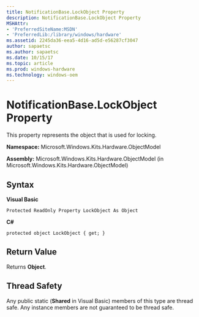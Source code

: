 ```yaml
---
title: NotificationBase.LockObject Property
description: NotificationBase.LockObject Property
MSHAttr:
- 'PreferredSiteName:MSDN'
- 'PreferredLib:/library/windows/hardware'
ms.assetid: 2245da36-eea5-4d16-ad5d-e56287cf3047
author: sapaetsc
ms.author: sapaetsc
ms.date: 10/15/17
ms.topic: article
ms.prod: windows-hardware
ms.technology: windows-oem
---
```


# NotificationBase.LockObject Property


This property represents the object that is used for locking.

**Namespace:** Microsoft.Windows.Kits.Hardware.ObjectModel

**Assembly:** Microsoft.Windows.Kits.Hardware.ObjectModel (in Microsoft.Windows.Kits.Hardware.ObjectModel)

## <span id="Syntax"></span><span id="syntax"></span><span id="SYNTAX"></span>Syntax


**Visual Basic**

`Protected ReadOnly Property LockObject As Object`

**C#**

`protected object LockObject { get; }`

## <span id="Return_Value"></span><span id="return_value"></span><span id="RETURN_VALUE"></span>Return Value


Returns **Object**.

## <span id="Thread_Safety"></span><span id="thread_safety"></span><span id="THREAD_SAFETY"></span>Thread Safety


Any public static (**Shared** in Visual Basic) members of this type are thread safe. Any instance members are not guaranteed to be thread safe.

 

 






